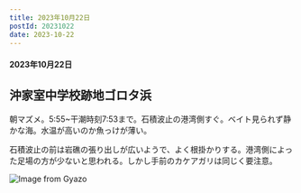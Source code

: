 ```yaml
---
title: 2023年10月22日
postId: 20231022
date: 2023-10-22
---
```

#### 2023年10月22日

## 沖家室中学校跡地ゴロタ浜

朝マズメ。5:55~干潮時刻7:53まで。石積波止の港湾側すぐ。ベイト見られず静かな海。水温が高いのか魚っけが薄い。

石積波止の前は岩礁の張り出しが広いようで、よく根掛かりする。港湾側によった足場の方が少ないと思われる。しかし手前のカケアガリは同じく要注意。

![Image from Gyazo](https://i.gyazo.com/e325ccf4e9570e664d389cfd8b43eeb6.jpg)